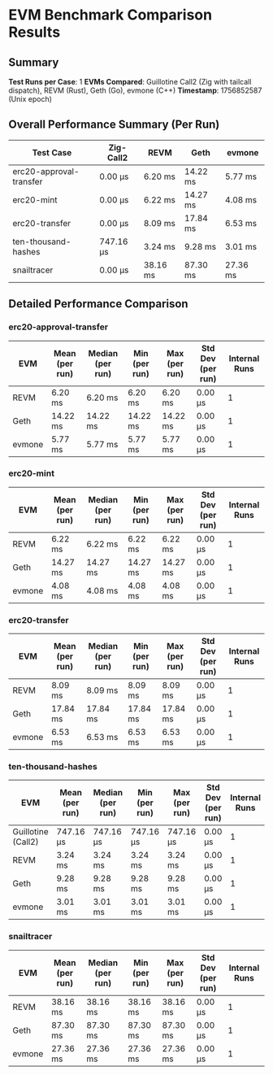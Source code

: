 # EVM Benchmark Comparison Results

## Summary

**Test Runs per Case**: 1
**EVMs Compared**: Guillotine Call2 (Zig with tailcall dispatch), REVM (Rust), Geth (Go), evmone (C++)
**Timestamp**: 1756852587 (Unix epoch)

## Overall Performance Summary (Per Run)

| Test Case | Zig-Call2 | REVM | Geth | evmone |
|-----------|-----------|------|------|--------|
| erc20-approval-transfer   |  0.00 μs |   6.20 ms |  14.22 ms |   5.77 ms |
| erc20-mint                |  0.00 μs |   6.22 ms |  14.27 ms |   4.08 ms |
| erc20-transfer            |  0.00 μs |   8.09 ms |  17.84 ms |   6.53 ms |
| ten-thousand-hashes       | 747.16 μs |   3.24 ms |   9.28 ms |   3.01 ms |
| snailtracer               |  0.00 μs |  38.16 ms |  87.30 ms |  27.36 ms |

## Detailed Performance Comparison

### erc20-approval-transfer

| EVM | Mean (per run) | Median (per run) | Min (per run) | Max (per run) | Std Dev (per run) | Internal Runs |
|-----|----------------|------------------|---------------|---------------|-------------------|---------------|
| REVM        |        6.20 ms |          6.20 ms |       6.20 ms |       6.20 ms |          0.00 μs |             1 |
| Geth        |       14.22 ms |         14.22 ms |      14.22 ms |      14.22 ms |          0.00 μs |             1 |
| evmone      |        5.77 ms |          5.77 ms |       5.77 ms |       5.77 ms |          0.00 μs |             1 |

### erc20-mint

| EVM | Mean (per run) | Median (per run) | Min (per run) | Max (per run) | Std Dev (per run) | Internal Runs |
|-----|----------------|------------------|---------------|---------------|-------------------|---------------|
| REVM        |        6.22 ms |          6.22 ms |       6.22 ms |       6.22 ms |          0.00 μs |             1 |
| Geth        |       14.27 ms |         14.27 ms |      14.27 ms |      14.27 ms |          0.00 μs |             1 |
| evmone      |        4.08 ms |          4.08 ms |       4.08 ms |       4.08 ms |          0.00 μs |             1 |

### erc20-transfer

| EVM | Mean (per run) | Median (per run) | Min (per run) | Max (per run) | Std Dev (per run) | Internal Runs |
|-----|----------------|------------------|---------------|---------------|-------------------|---------------|
| REVM        |        8.09 ms |          8.09 ms |       8.09 ms |       8.09 ms |          0.00 μs |             1 |
| Geth        |       17.84 ms |         17.84 ms |      17.84 ms |      17.84 ms |          0.00 μs |             1 |
| evmone      |        6.53 ms |          6.53 ms |       6.53 ms |       6.53 ms |          0.00 μs |             1 |

### ten-thousand-hashes

| EVM | Mean (per run) | Median (per run) | Min (per run) | Max (per run) | Std Dev (per run) | Internal Runs |
|-----|----------------|------------------|---------------|---------------|-------------------|---------------|
| Guillotine (Call2) |     747.16 μs |       747.16 μs |    747.16 μs |    747.16 μs |          0.00 μs |             1 |
| REVM        |        3.24 ms |          3.24 ms |       3.24 ms |       3.24 ms |          0.00 μs |             1 |
| Geth        |        9.28 ms |          9.28 ms |       9.28 ms |       9.28 ms |          0.00 μs |             1 |
| evmone      |        3.01 ms |          3.01 ms |       3.01 ms |       3.01 ms |          0.00 μs |             1 |

### snailtracer

| EVM | Mean (per run) | Median (per run) | Min (per run) | Max (per run) | Std Dev (per run) | Internal Runs |
|-----|----------------|------------------|---------------|---------------|-------------------|---------------|
| REVM        |       38.16 ms |         38.16 ms |      38.16 ms |      38.16 ms |          0.00 μs |             1 |
| Geth        |       87.30 ms |         87.30 ms |      87.30 ms |      87.30 ms |          0.00 μs |             1 |
| evmone      |       27.36 ms |         27.36 ms |      27.36 ms |      27.36 ms |          0.00 μs |             1 |